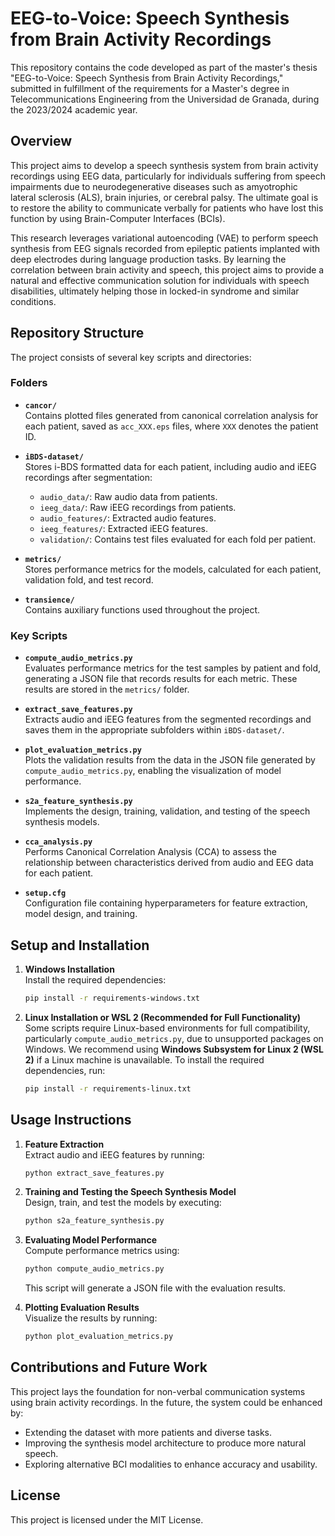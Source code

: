 # EEG-to-Voice: Speech Synthesis from Brain Activity Recordings

This repository contains the code developed as part of the master's thesis "EEG-to-Voice: Speech Synthesis from Brain Activity Recordings," submitted in fulfillment of the requirements for a Master's degree in Telecommunications Engineering from the Universidad de Granada, during the 2023/2024 academic year.

## Overview

This project aims to develop a speech synthesis system from brain activity recordings using EEG data, particularly for individuals suffering from speech impairments due to neurodegenerative diseases such as amyotrophic lateral sclerosis (ALS), brain injuries, or cerebral palsy. The ultimate goal is to restore the ability to communicate verbally for patients who have lost this function by using Brain-Computer Interfaces (BCIs).

This research leverages variational autoencoding (VAE) to perform speech synthesis from EEG signals recorded from epileptic patients implanted with deep electrodes during language production tasks. By learning the correlation between brain activity and speech, this project aims to provide a natural and effective communication solution for individuals with speech disabilities, ultimately helping those in locked-in syndrome and similar conditions.

## Repository Structure

The project consists of several key scripts and directories:

### Folders
- **`cancor/`**  
  Contains plotted files generated from canonical correlation analysis for each patient, saved as `acc_XXX.eps` files, where `XXX` denotes the patient ID.
  
- **`iBDS-dataset/`**  
  Stores i-BDS formatted data for each patient, including audio and iEEG recordings after segmentation:
  - `audio_data/`: Raw audio data from patients.
  - `ieeg_data/`: Raw iEEG recordings from patients.
  - `audio_features/`: Extracted audio features.
  - `ieeg_features/`: Extracted iEEG features.
  - `validation/`: Contains test files evaluated for each fold per patient.
  
- **`metrics/`**  
  Stores performance metrics for the models, calculated for each patient, validation fold, and test record.

- **`transience/`**  
  Contains auxiliary functions used throughout the project.

### Key Scripts
- **`compute_audio_metrics.py`**  
  Evaluates performance metrics for the test samples by patient and fold, generating a JSON file that records results for each metric. These results are stored in the `metrics/` folder.

- **`extract_save_features.py`**  
  Extracts audio and iEEG features from the segmented recordings and saves them in the appropriate subfolders within `iBDS-dataset/`.

- **`plot_evaluation_metrics.py`**  
  Plots the validation results from the data in the JSON file generated by `compute_audio_metrics.py`, enabling the visualization of model performance.

- **`s2a_feature_synthesis.py`**  
  Implements the design, training, validation, and testing of the speech synthesis models.

- **`cca_analysis.py`**  
  Performs Canonical Correlation Analysis (CCA) to assess the relationship between characteristics derived from audio and EEG data for each patient.
  
- **`setup.cfg`**  
  Configuration file containing hyperparameters for feature extraction, model design, and training.


## Setup and Installation

1. **Windows Installation**  
   Install the required dependencies:
   ```bash
   pip install -r requirements-windows.txt
   ```

2. **Linux Installation or WSL 2 (Recommended for Full Functionality)**  
   Some scripts require Linux-based environments for full compatibility, particularly `compute_audio_metrics.py`, due to unsupported packages on Windows. We recommend using **Windows Subsystem for Linux 2 (WSL 2)** if a Linux machine is unavailable. To install the required dependencies, run:
   ```bash
   pip install -r requirements-linux.txt
   ```

## Usage Instructions

1. **Feature Extraction**  
   Extract audio and iEEG features by running:
   ```bash
   python extract_save_features.py
   ```

2. **Training and Testing the Speech Synthesis Model**  
   Design, train, and test the models by executing:
   ```bash
   python s2a_feature_synthesis.py
   ```

3. **Evaluating Model Performance**  
   Compute performance metrics using:
   ```bash
   python compute_audio_metrics.py
   ```
   This script will generate a JSON file with the evaluation results.

4. **Plotting Evaluation Results**  
   Visualize the results by running:
   ```bash
   python plot_evaluation_metrics.py
   ```

## Contributions and Future Work

This project lays the foundation for non-verbal communication systems using brain activity recordings. In the future, the system could be enhanced by:
- Extending the dataset with more patients and diverse tasks.
- Improving the synthesis model architecture to produce more natural speech.
- Exploring alternative BCI modalities to enhance accuracy and usability.

## License

This project is licensed under the MIT License.
